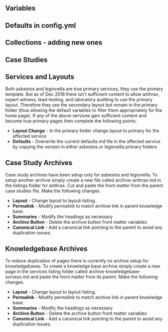 ## Variables

## Defaults in config.yml

## Collections - adding new ones

## Case Studies

## Services and Layouts
Both asbestos and legionella are true primary services, they use the primary template. But as of Dec 2018 there isn't sufficient content to allow anthrax, expert witness, lead-testing, and laboratory auditing to use the primary layout. Therefore they use the secondary layout but remain in the primary folder (thus allowing the default variables to filter them appropriately for the home page). If any of the above services gain sufficient content and become true primary pages then complete the following points:
* **Layout Change** - In the primary folder change layout to primary for the affected service
* **Defaults** - Overwrite the current defaults.md file in the affected service by copying the version in either asbestos or legionella primary folders

## Case Study Archives
Case study archives have been setup only for asbestos and legionella. To setup another archive simply create a new file called archive-anthrax.md in the listings folder for anthrax. Cut and paste the front matter from the parent case studies file. Make the following changes.

* **Layout** - Change layout to layout-listing.
* **Permalink** - Modify permalink to match archive link in parent knowledge base.
* **Summaries** - Modify the headings as necessary
* **Archive Button** - Delete the archive button front matter variables
* **Canonical Link** - Add a canonical link pointing to the parent to avoid any duplication issues.

## Knowledgebase Archives
To reduce duplication of pages there is currently no archive setup for knowledgebases. To create a knowledge base archive simply create a new page in the services listing folder called archive-knowledgebase-surveys.md and paste the front matter from its parent. Make the following changes.

* **Layout** - Change layout to layout-listing.
* **Permalink** - Modify permalink to match archive link in parent knowledge base.
* **Summaries** - Modify the headings as necessary
* **Archive Button** - Delete the archive button front matter variables
* **Canonical Link** - Add a canonical link pointing to the parent to avoid any duplication issues.
